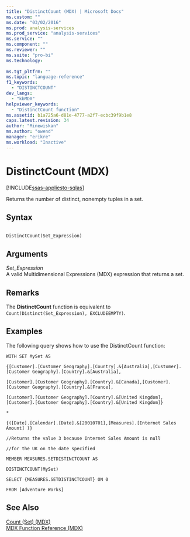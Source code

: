 ```yaml
---
title: "DistinctCount (MDX) | Microsoft Docs"
ms.custom: ""
ms.date: "03/02/2016"
ms.prod: analysis-services
ms.prod_service: "analysis-services"
ms.service: ""
ms.component: ""
ms.reviewer: ""
ms.suite: "pro-bi"
ms.technology: 
  
ms.tgt_pltfrm: ""
ms.topic: "language-reference"
f1_keywords: 
  - "DISTINCTCOUNT"
dev_langs: 
  - "kbMDX"
helpviewer_keywords: 
  - "DistinctCount function"
ms.assetid: b1a725a6-d81e-4777-a2f7-ecbc39f9b1e8
caps.latest.revision: 34
author: "Minewiskan"
ms.author: "owend"
manager: "erikre"
ms.workload: "Inactive"
---
```

# DistinctCount (MDX)
[!INCLUDE[ssas-appliesto-sqlas](../includes/ssas-appliesto-sqlas.md)]

  Returns the number of distinct, nonempty tuples in a set.  
  
## Syntax  
  
```  
  
DistinctCount(Set_Expression)  
```  
  
## Arguments  
 *Set_Expression*  
 A valid Multidimensional Expressions (MDX) expression that returns a set.  
  
## Remarks  
 The **DistinctCount** function is equivalent to `Count(Distinct(Set_Expression), EXCLUDEEMPTY)`.  
  
## Examples  
 The following query shows how to use the DistinctCount function:  
  
 `WITH SET MySet AS`  
  
 `{[Customer].[Customer Geography].[Country].&[Australia],[Customer].[Customer Geography].[Country].&[Australia],`  
  
 `[Customer].[Customer Geography].[Country].&[Canada],[Customer].[Customer Geography].[Country].&[France],`  
  
 `[Customer].[Customer Geography].[Country].&[United Kingdom],[Customer].[Customer Geography].[Country].&[United Kingdom]}`  
  
 `*`  
  
 `{([Date].[Calendar].[Date].&[20010701],[Measures].[Internet Sales Amount] )}`  
  
 `//Returns the value 3 because Internet Sales Amount is null`  
  
 `//for the UK on the date specified`  
  
 `MEMBER MEASURES.SETDISTINCTCOUNT AS`  
  
 `DISTINCTCOUNT(MySet)`  
  
 `SELECT {MEASURES.SETDISTINCTCOUNT} ON 0`  
  
 `FROM [Adventure Works]`  
  
## See Also  
 [Count &#40;Set&#41; &#40;MDX&#41;](../mdx/count-set-mdx.md)   
 [MDX Function Reference &#40;MDX&#41;](../mdx/mdx-function-reference-mdx.md)  
  
  
